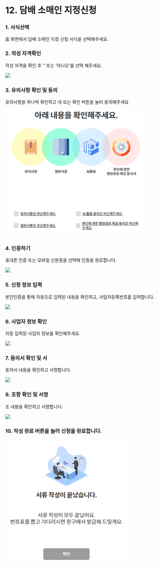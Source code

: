 # 12. 담배 소매인 지정신청

### 1. 서식선택

홈 화면에서 담배 소매인 지정 신청 서식을 선택해주세요.

### 2. 작성 자격확인

작성 자격을 확인 후 ‘’ 또는 ‘아니오’를 선택 해주세요.

![](<../../.gitbook/assets/12. 담배소매인\_작성종류확인.png>)

### 3. 유의사항 확인 및 동의

유의사항을 하나씩 확인하고 네 또는 확인 버튼을 눌러 동의해주세요

![](<../../.gitbook/assets/image (4).png>)

### 4. 인증하기

휴대폰 인증 또는 모바일 신분증을 선택해 인증을 완료합니다.



![](<../../.gitbook/assets/공통\_인증 방법.png>)

### 5. 신청 정보 입력 <a href="#4." id="4."></a>

본인인증을 통해 자동으로 입력된 내용을 확인하고, 사업자등록번호를 입력합니다.

![](<../../.gitbook/assets/12. 담배소매인\_신청인정보.png>)



### 6. 사업자 정보 확인

자동 입력된 사업자 정보를 확인해주세요.

![](<../../.gitbook/assets/12. 담배소매인\_사업자정보 (1).png>)

### 7. 동의서 확인 및 서

동의서 내용을 확인하고 서명합니다.

![](<../../.gitbook/assets/12. 담배소매인\_동의서.png>)

### 9. 조항 확인 및 서명

조 내용을 확인하고 서명합니다.

![](<../../.gitbook/assets/12. 담배소매인\_조항내용.png>)

### 10. 작성 완료 버튼을 눌러 신청을 완료합니다.

### ![](<../../.gitbook/assets/image (8).png>)


